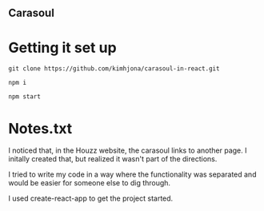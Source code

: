 ## Carasoul 

# Getting it set up

<p><code>git clone https://github.com/kimhjona/carasoul-in-react.git</code></p>
<p><code>npm i</code></p>
<p><code>npm start</code></p>

# Notes.txt

I noticed that, in the Houzz website, the carasoul links to another page. I initally created that, but realized it wasn't part of the directions.

I tried to write my code in a way where the functionality was separated and would be easier for someone else to dig through. 

I used create-react-app to get the project started. 